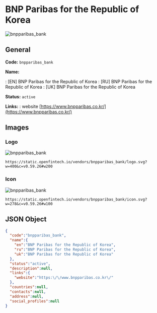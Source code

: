 
# BNP Paribas for the Republic of Korea 
![bnpparibas_bank](https://static.openfintech.io/vendors/bnpparibas_bank/logo.svg?w=400&c=v0.59.26#w200)  

## General 
 
**Code:** `bnpparibas_bank` 
 
**Name:** 
 
:	[EN] BNP Paribas for the Republic of Korea 
:	[RU] BNP Paribas for the Republic of Korea 
:	[UK] BNP Paribas for the Republic of Korea 
 
**Status:** `active` 
 
**Links:** 
: website [https://www.bnpparibas.co.kr/](https://www.bnpparibas.co.kr/) 
 

## Images 

### Logo 
 
![bnpparibas_bank](https://static.openfintech.io/vendors/bnpparibas_bank/logo.svg?w=400&c=v0.59.26#w200)  

```
https://static.openfintech.io/vendors/bnpparibas_bank/logo.svg?w=400&c=v0.59.26#w200
```  

### Icon 
 
![bnpparibas_bank](https://static.openfintech.io/vendors/bnpparibas_bank/icon.svg?w=278&c=v0.59.26#w100)  

```
https://static.openfintech.io/vendors/bnpparibas_bank/icon.svg?w=278&c=v0.59.26#w100
```  

## JSON Object 

```json
{
  "code":"bnpparibas_bank",
  "name":{
    "en":"BNP Paribas for the Republic of Korea",
    "ru":"BNP Paribas for the Republic of Korea",
    "uk":"BNP Paribas for the Republic of Korea"
  },
  "status":"active",
  "description":null,
  "links":{
    "website":"https:\/\/www.bnpparibas.co.kr\/"
  },
  "countries":null,
  "contacts":null,
  "address":null,
  "social_profiles":null
}
```  
